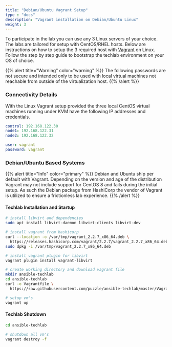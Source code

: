 ```yaml
---
title: "Debian/Ubuntu Vagrant Setup"
type : "docs"
description: "Vagrant installation on Debian/Ubuntu Linux"
weight: 3
---
```


To participate in the lab you can use any 3 Linux servers
of your choice.  The labs are tailored for setup with
CentOS/RHEL hosts. Below are instructions on how to setup
the 3 required host with [Vagrant][vagrant] on Linux.
Follow the step by step guide to bootstrap the techlab
environment on your OS of choice.

{{% alert title="Warning" color="warning" %}}
The following passwords are not secure and intended only to
be used with local virtual machines not reachable from outside
of the virtualization host.
{{% /alert %}}

### Connectivity Details

With the Linux Vagrant setup provided the three local
CentOS virtual machines running under KVM have the
following IP addresses and credentials.

```yaml
control: 192.168.122.30
node1: 192.168.122.31
node2: 192.168.122.32

user: vagrant
password: vagrant
```

### Debian/Ubuntu Based Systems

{{% alert title="Info" color="primary" %}}
Debian and Ubuntu ship per default with Vagrant.
Depending on the version and age of the distribution
Vagrant may not include support for CentOS 8 and fails
during the initial setup. As such the Debian package
from HashiCorp the vendor of Vagrant is utilized to
ensure a frictionless lab experience.
{{% /alert %}}

#### Techlab Installation and Startup

```bash
# install libvirt and dependencies
sudo apt install libvirt-daemon libvirt-clients libvirt-dev

# install vagrant from hashicorp
curl --location -o /var/tmp/vagrant_2.2.7_x86_64.deb \
  https://releases.hashicorp.com/vagrant/2.2.7/vagrant_2.2.7_x86_64.deb
sudo dpkg -i /var/tmp/vagrant_2.2.7_x86_64.deb

# install vagrant plugin for libvirt
vagrant plugin install vagrant-libvirt

# create working directory and download vagrant file
mkdir ansible-techlab
cd ansible-techlab
curl -o Vagrantfile \
  https://raw.githubusercontent.com/puzzle/ansible-techlab/master/Vagrantfile

# setup vm's
vagrant up
```

#### Techlab Shutdown

```bash
cd ansible-techlab

# shutdown all vm's
vagrant destroy -f
```

[vagrant]: https://www.vagrantup.com/
